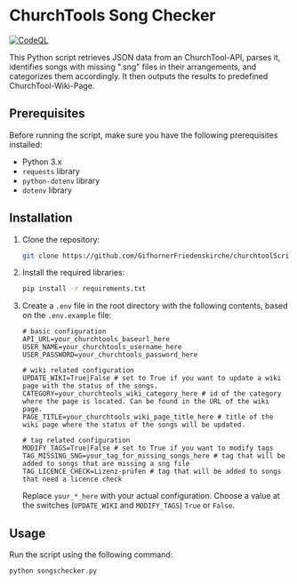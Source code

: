 # ChurchTools Song Checker
[![CodeQL](https://github.com/GifhornerFriedenskirche/churchtool-song-checker/actions/workflows/github-code-scanning/codeql/badge.svg)](https://github.com/GifhornerFriedenskirche/churchtool-song-checker/actions/workflows/github-code-scanning/codeql)

This Python script retrieves JSON data from an ChurchTool-API, parses it, identifies songs with missing ".sng" files in their arrangements, and categorizes them accordingly. It then outputs the results to predefined ChurchTool-Wiki-Page.

## Prerequisites

Before running the script, make sure you have the following prerequisites installed:

- Python 3.x
- `requests` library
- `python-dotenv` library
- `dotenv` library

## Installation

1. Clone the repository:

    ```bash
    git clone https://github.com/GifhornerFriedenskirche/churchtoolScripts.git
    ```

2. Install the required libraries:

    ```bash
    pip install -r requirements.txt
    ```

3. Create a `.env` file in the root directory with the following contents, based on the `.env.example` file:

    ```
    # basic configuration
    API_URL=your_churchtools_baseurl_here
    USER_NAME=your_churchtools_username_here
    USER_PASSWORD=your_churchtools_password_here
    
    # wiki related configuration
    UPDATE_WIKI=True|False # set to True if you want to update a wiki page with the status of the songs.
    CATEGORY=your_churchtools_wiki_category_here # id of the category where the page is located. Can be found in the URL of the wiki page.
    PAGE_TITLE=your_churchtools_wiki_page_title_here # title of the wiki page where the status of the songs will be updated.

    # tag related configuration
    MODIFY_TAGS=True|False # set to True if you want to modify tags
    TAG_MISSING_SNG=your_tag_for_missing_songs_here # tag that will be added to songs that are missing a sng file
    TAG_LICENCE_CHECK=Lizenz-prüfen # tag that will be added to songs that need a licence check
    ```

    Replace `your_*_here` with your actual configuration.
    Choose a value at the switches (`UPDATE_WIKI` and `MODIFY_TAGS`) `True` or `False`.

## Usage

Run the script using the following command:

```bash
python songschecker.py
```